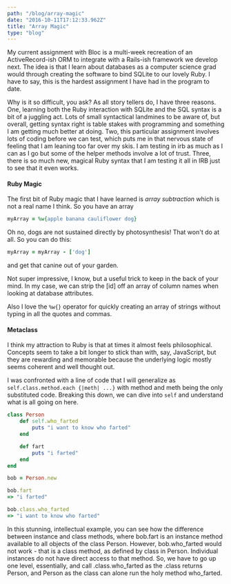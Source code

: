 ```yaml
---
path: "/blog/array-magic"
date: "2016-10-11T17:12:33.962Z"
title: "Array Magic"
type: "blog"
---
```


My current assignment with Bloc is a multi-week recreation of an ActiveRecord-ish ORM to integrate with a Rails-ish framework we develop next. The idea is that I learn about databases as a computer science grad would through creating the software to bind SQLite to our lovely Ruby. I have to say, this is the hardest assignment I have had in the program to date.

Why is it so difficult, you ask? As all story tellers do, I have three reasons. One, learning both the Ruby interaction with SQLite and the SQL syntax is a bit of a juggling act. Lots of small syntactical landmines to be aware of, but overall, getting syntax right is table stakes with programming and something I am getting much better at doing. Two, this particular assignment involves lots of coding before we can test, which puts me in that nervous state of feeling that I am leaning too far over my skis. I am testing in irb as much as I can as I go but some of the helper methods involve a lot of trust. Three, there is so much new, magical Ruby syntax that I am testing it all in IRB just to see that it even works.

#### Ruby Magic
The first bit of Ruby magic that I have learned is *array subtraction* which is not a real name I think. So you have an array

```ruby
myArray = %w{apple banana cauliflower dog}
```

Oh no, dogs are not sustained directly by photosynthesis! That won't do at all. So you can do this:

```ruby
myArray = myArray - ['dog']
```

and get that canine out of your garden.

Not super impressive, I know, but a useful trick to keep in the back of your mind. In my case, we can strip the [id] off an array of column names when looking at database attributes.

Also I love the `%w{}` operator for quickly creating an array of strings without typing in all the quotes and commas.

#### Metaclass
I think my attraction to Ruby is that at times it almost feels philosophical. Concepts seem to take a bit longer to stick than with, say, JavaScript, but they are rewarding and memorable because the underlying logic mostly seems coherent and well thought out.

I was confronted with a line of code that I will generalize as `self.class.method.each {|meth| ...}` with method and meth being the only substituted code. Breaking this down, we can dive into `self` and understand what is all going on here.

```ruby
class Person
	def self.who_farted
		puts "i want to know who farted"
	end

	def fart
		puts "i farted"
	end
end

bob = Person.new

bob.fart
=> "i farted"

bob.class.who_farted
=> "i want to know who farted"
```

In this stunning, intellectual example, you can see how the difference between instance and class methods, where bob.fart is an instance method available to all objects of the class Person.  However, bob.who_farted would not work - that is a class method, as defined by class in Person. Individual instances do not have direct access to that method. So, we have to go up one level, essentially, and call .class.who_farted as the .class returns Person, and Person as the class can alone run the holy method who_farted.
